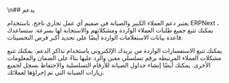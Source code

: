 \n## يدعم

يعتبر دعم العملاء الكبير والصيانة في صميم أي عمل تجاري ناجح. باستخدام ERPNext ، يمكنك تتبع جميع طلبات العملاء الواردة ومشكلاتهم والاستجابة لها بسرعة. ستساعدك قاعدة بيانات الاستعلامات الواردة أيضًا على تحديد أكبر فرص التحسينات.

يمكنك تتبع الاستفسارات الواردة من بريدك الإلكتروني باستخدام تذاكر الدعم. يمكنك تتبع مشكلات العملاء المرتبطة برقم تسلسلي معين والرد عليها بناءً على الضمان والمعلومات الأخرى. يمكنك أيضًا إنشاء جداول الصيانة للأرقام التسلسلية والاحتفاظ بسجل لجميع زيارات الصيانة التي تم إجراؤها لعملائك.